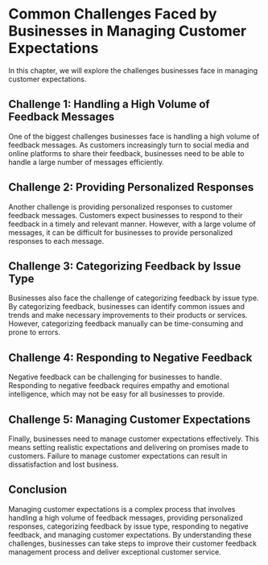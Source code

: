 Common Challenges Faced by Businesses in Managing Customer Expectations
================================================================================================================================

In this chapter, we will explore the challenges businesses face in managing customer expectations.

Challenge 1: Handling a High Volume of Feedback Messages
--------------------------------------------------------

One of the biggest challenges businesses face is handling a high volume of feedback messages. As customers increasingly turn to social media and online platforms to share their feedback, businesses need to be able to handle a large number of messages efficiently.

Challenge 2: Providing Personalized Responses
---------------------------------------------

Another challenge is providing personalized responses to customer feedback messages. Customers expect businesses to respond to their feedback in a timely and relevant manner. However, with a large volume of messages, it can be difficult for businesses to provide personalized responses to each message.

Challenge 3: Categorizing Feedback by Issue Type
------------------------------------------------

Businesses also face the challenge of categorizing feedback by issue type. By categorizing feedback, businesses can identify common issues and trends and make necessary improvements to their products or services. However, categorizing feedback manually can be time-consuming and prone to errors.

Challenge 4: Responding to Negative Feedback
--------------------------------------------

Negative feedback can be challenging for businesses to handle. Responding to negative feedback requires empathy and emotional intelligence, which may not be easy for all businesses to provide.

Challenge 5: Managing Customer Expectations
-------------------------------------------

Finally, businesses need to manage customer expectations effectively. This means setting realistic expectations and delivering on promises made to customers. Failure to manage customer expectations can result in dissatisfaction and lost business.

Conclusion
----------

Managing customer expectations is a complex process that involves handling a high volume of feedback messages, providing personalized responses, categorizing feedback by issue type, responding to negative feedback, and managing customer expectations. By understanding these challenges, businesses can take steps to improve their customer feedback management process and deliver exceptional customer service.
